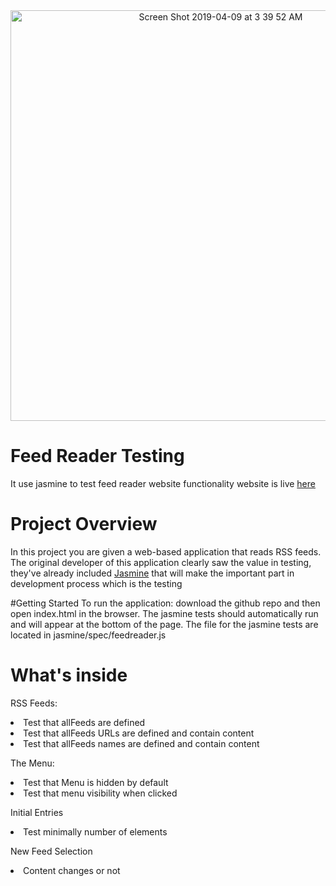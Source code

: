 <center><img width="657" alt="Screen Shot 2019-04-09 at 3 39 52 AM" src="https://user-images.githubusercontent.com/20688971/55767436-419f1c80-5a79-11e9-88ae-b9b6783f7fa7.png"></center>



# Feed Reader Testing
It use jasmine to test feed reader website functionality website is live <a href="https://ahmedfarghal.github.io/Feed-Reader-Testing/.">here</a>

# Project Overview

In this project you are given a web-based application that reads RSS feeds. The original developer of this application clearly saw the value in testing, they've already included [Jasmine](http://jasmine.github.io/) that will make the important part in development process which is the testing

#Getting Started
To run the application: download the github repo and then open index.html in the browser. The jasmine tests should automatically run and will appear at the bottom of the page. The file for the jasmine tests are located in jasmine/spec/feedreader.js

# What's inside
RSS Feeds:
  <li>Test that allFeeds are defined</li>
  <li>Test that allFeeds URLs are defined and contain content</li>
  <li>Test that allFeeds names are defined and contain content</li>

The Menu:
<li>Test that Menu is hidden by default</li>
<li>Test that menu visibility when clicked</li>


Initial Entries
  <li>Test minimally number of elements</li>


New Feed Selection
  <li>Content changes or not</li>
